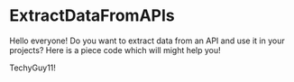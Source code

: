 # ExtractDataFromAPIs

Hello everyone! Do you want to extract data from an API and use it in your projects? Here is a piece code which will might help you!

TechyGuy11!
